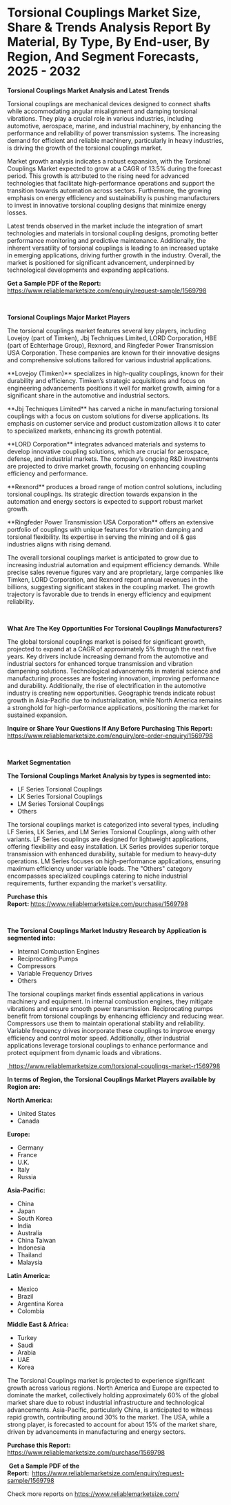 <p><h1>Torsional Couplings Market Size, Share & Trends Analysis Report By Material, By Type, By End-user, By Region, And Segment Forecasts, 2025 - 2032</h1></p><p><strong>Torsional Couplings Market Analysis and Latest Trends</strong></p>
<p><p>Torsional couplings are mechanical devices designed to connect shafts while accommodating angular misalignment and damping torsional vibrations. They play a crucial role in various industries, including automotive, aerospace, marine, and industrial machinery, by enhancing the performance and reliability of power transmission systems. The increasing demand for efficient and reliable machinery, particularly in heavy industries, is driving the growth of the torsional couplings market.</p><p>Market growth analysis indicates a robust expansion, with the Torsional Couplings Market expected to grow at a CAGR of 13.5% during the forecast period. This growth is attributed to the rising need for advanced technologies that facilitate high-performance operations and support the transition towards automation across sectors. Furthermore, the growing emphasis on energy efficiency and sustainability is pushing manufacturers to invest in innovative torsional coupling designs that minimize energy losses.</p><p>Latest trends observed in the market include the integration of smart technologies and materials in torsional coupling designs, promoting better performance monitoring and predictive maintenance. Additionally, the inherent versatility of torsional couplings is leading to an increased uptake in emerging applications, driving further growth in the industry. Overall, the market is positioned for significant advancement, underpinned by technological developments and expanding applications.</p></p>
<p><strong>Get a Sample PDF of the Report:&nbsp;</strong> <a href="https://www.reliablemarketsize.com/enquiry/request-sample/1569798?utm_campaign=3382&utm_medium=2&utm_source=Github&utm_content=ia&utm_term=25032025&utm_id=torsional-couplings">https://www.reliablemarketsize.com/enquiry/request-sample/1569798</a></p>
<p>&nbsp;</p>
<p><strong>Torsional Couplings Major Market Players</strong></p>
<p><p>The torsional couplings market features several key players, including Lovejoy (part of Timken), Jbj Techniques Limited, LORD Corporation, HBE (part of Echterhage Group), Rexnord, and Ringfeder Power Transmission USA Corporation. These companies are known for their innovative designs and comprehensive solutions tailored for various industrial applications.</p><p>**Lovejoy (Timken)** specializes in high-quality couplings, known for their durability and efficiency. Timken’s strategic acquisitions and focus on engineering advancements positions it well for market growth, aiming for a significant share in the automotive and industrial sectors.</p><p>**Jbj Techniques Limited** has carved a niche in manufacturing torsional couplings with a focus on custom solutions for diverse applications. Its emphasis on customer service and product customization allows it to cater to specialized markets, enhancing its growth potential.</p><p>**LORD Corporation** integrates advanced materials and systems to develop innovative coupling solutions, which are crucial for aerospace, defense, and industrial markets. The company’s ongoing R&D investments are projected to drive market growth, focusing on enhancing coupling efficiency and performance.</p><p>**Rexnord** produces a broad range of motion control solutions, including torsional couplings. Its strategic direction towards expansion in the automation and energy sectors is expected to support robust market growth. </p><p>**Ringfeder Power Transmission USA Corporation** offers an extensive portfolio of couplings with unique features for vibration damping and torsional flexibility. Its expertise in serving the mining and oil & gas industries aligns with rising demand.</p><p>The overall torsional couplings market is anticipated to grow due to increasing industrial automation and equipment efficiency demands. While precise sales revenue figures vary and are proprietary, large companies like Timken, LORD Corporation, and Rexnord report annual revenues in the billions, suggesting significant stakes in the coupling market. The growth trajectory is favorable due to trends in energy efficiency and equipment reliability.</p></p>
<p>&nbsp;</p>
<p><strong>What Are The Key Opportunities For Torsional Couplings Manufacturers?</strong></p>
<p><p>The global torsional couplings market is poised for significant growth, projected to expand at a CAGR of approximately 5% through the next five years. Key drivers include increasing demand from the automotive and industrial sectors for enhanced torque transmission and vibration dampening solutions. Technological advancements in material science and manufacturing processes are fostering innovation, improving performance and durability. Additionally, the rise of electrification in the automotive industry is creating new opportunities. Geographic trends indicate robust growth in Asia-Pacific due to industrialization, while North America remains a stronghold for high-performance applications, positioning the market for sustained expansion.</p></p>
<p><strong>Inquire or Share Your Questions If Any Before Purchasing This Report:</strong> <a href="https://www.reliablemarketsize.com/enquiry/pre-order-enquiry/1569798?utm_campaign=3382&utm_medium=2&utm_source=Github&utm_content=ia&utm_term=25032025&utm_id=torsional-couplings">https://www.reliablemarketsize.com/enquiry/pre-order-enquiry/1569798</a></p>
<p>&nbsp;</p>
<p><strong>Market Segmentation</strong></p>
<p><strong>The Torsional Couplings Market Analysis by types is segmented into:</strong></p>
<p><ul><li>LF Series Torsional Couplings</li><li>LK Series Torsional Couplings</li><li>LM Series Torsional Couplings</li><li>Others</li></ul></p>
<p><p>The torsional couplings market is categorized into several types, including LF Series, LK Series, and LM Series Torsional Couplings, along with other variants. LF Series couplings are designed for lightweight applications, offering flexibility and easy installation. LK Series provides superior torque transmission with enhanced durability, suitable for medium to heavy-duty operations. LM Series focuses on high-performance applications, ensuring maximum efficiency under variable loads. The "Others" category encompasses specialized couplings catering to niche industrial requirements, further expanding the market's versatility.</p></p>
<p><strong>Purchase this Report:&nbsp;</strong><a href="https://www.reliablemarketsize.com/purchase/1569798?utm_campaign=3382&utm_medium=2&utm_source=Github&utm_content=ia&utm_term=25032025&utm_id=torsional-couplings">https://www.reliablemarketsize.com/purchase/1569798</a></p>
<p>&nbsp;</p>
<p><strong>The Torsional Couplings Market Industry Research by Application is segmented into:</strong></p>
<p><ul><li>Internal Combustion Engines</li><li>Reciprocating Pumps</li><li>Compressors</li><li>Variable Frequency Drives</li><li>Others</li></ul></p>
<p><p>The torsional couplings market finds essential applications in various machinery and equipment. In internal combustion engines, they mitigate vibrations and ensure smooth power transmission. Reciprocating pumps benefit from torsional couplings by enhancing efficiency and reducing wear. Compressors use them to maintain operational stability and reliability. Variable frequency drives incorporate these couplings to improve energy efficiency and control motor speed. Additionally, other industrial applications leverage torsional couplings to enhance performance and protect equipment from dynamic loads and vibrations.</p></p>
<p><a href="https://www.reliablemarketsize.com/torsional-couplings-market-r1569798?utm_campaign=3382&utm_medium=2&utm_source=Github&utm_content=ia&utm_term=25032025&utm_id=torsional-couplings">&nbsp;https://www.reliablemarketsize.com/torsional-couplings-market-r1569798</a></p>
<p><strong>In terms of Region, the Torsional Couplings Market Players available by Region are:</strong></p>
<p>
    <p> <strong> North America: </strong>
        <ul>
            <li>United States</li>
            <li>Canada</li>
        </ul>
        </p> 
    <p> <strong> Europe: </strong>
        <ul>
            <li>Germany</li>
            <li>France</li>
            <li>U.K.</li>
            <li>Italy</li>
            <li>Russia</li>
        </ul>
        </p> 
    <p> <strong> Asia-Pacific: </strong>
        <ul>
            <li>China</li>
            <li>Japan</li>
            <li>South Korea</li>
            <li>India</li>
            <li>Australia</li>
            <li>China Taiwan</li>
            <li>Indonesia</li>
            <li>Thailand</li>
            <li>Malaysia</li>
        </ul>
        </p> 
    <p> <strong> Latin America: </strong>
        <ul>
            <li>Mexico</li>
            <li>Brazil</li>
            <li>Argentina Korea</li>
            <li>Colombia</li>
        </ul>
        </p> 
    <p> <strong> Middle East & Africa: </strong>
        <ul>
            <li>Turkey</li>
            <li>Saudi</li>
            <li>Arabia</li>
            <li>UAE</li>
            <li>Korea</li>
        </ul>
    </p>
    </p>
<p><p>The Torsional Couplings market is projected to experience significant growth across various regions. North America and Europe are expected to dominate the market, collectively holding approximately 60% of the global market share due to robust industrial infrastructure and technological advancements. Asia-Pacific, particularly China, is anticipated to witness rapid growth, contributing around 30% to the market. The USA, while a strong player, is forecasted to account for about 15% of the market share, driven by advancements in manufacturing and energy sectors.</p></p>
<p><strong>Purchase this Report: </strong><a href="https://www.reliablemarketsize.com/purchase/1569798?utm_campaign=3382&utm_medium=2&utm_source=Github&utm_content=ia&utm_term=25032025&utm_id=torsional-couplings">https://www.reliablemarketsize.com/purchase/1569798</a></p>
<p>&nbsp;<strong>Get a Sample PDF of the Report:&nbsp;&nbsp;</strong><a href="https://www.reliablemarketsize.com/enquiry/request-sample/1569798?utm_campaign=3382&utm_medium=2&utm_source=Github&utm_content=ia&utm_term=25032025&utm_id=torsional-couplings">https://www.reliablemarketsize.com/enquiry/request-sample/1569798</a></p>
<p><strong></strong></p>
<p>Check more reports on <a href="https://www.reliablemarketsize.com/?utm_campaign=3382&utm_medium=2&utm_source=Github&utm_content=ia&utm_term=25032025&utm_id=torsional-couplings">https://www.reliablemarketsize.com/</a></p>